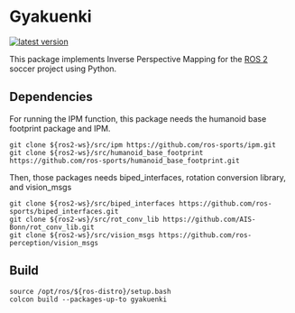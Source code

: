 # Gyakuenki
[![latest version](https://img.shields.io/github/v/release/ichiro-its/ninshiki.svg)](https://github.com/ichiro-its/gyakuenki/releases/)

This package implements Inverse Perspective Mapping for the [ROS 2](https://docs.ros.org/en/foxy/index.html) soccer project using Python.

## Dependencies
For running the IPM function, this package needs the humanoid base footprint package and IPM.
```
git clone ${ros2-ws}/src/ipm https://github.com/ros-sports/ipm.git
git clone ${ros2-ws}/src/humanoid_base_footprint https://github.com/ros-sports/humanoid_base_footprint.git
```
Then, those packages needs biped_interfaces, rotation conversion library, and vision_msgs
```
git clone ${ros2-ws}/src/biped_interfaces https://github.com/ros-sports/biped_interfaces.git
git clone ${ros2-ws}/src/rot_conv_lib https://github.com/AIS-Bonn/rot_conv_lib.git
git clone ${ros2-ws}/src/vision_msgs https://github.com/ros-perception/vision_msgs
```

## Build
```
source /opt/ros/${ros-distro}/setup.bash
colcon build --packages-up-to gyakuenki
```
